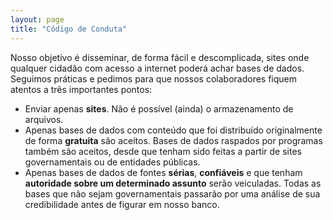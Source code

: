 ```yaml
---
layout: page
title: "Código de Conduta"
---
```


<section>

<p>Nosso objetivo é disseminar, de forma fácil e descomplicada, sites onde qualquer cidadão com acesso a internet poderá achar bases de dados. Seguimos práticas e pedimos para que nossos colaboradores fiquem atentos a três importantes pontos:</p>
<ul>
<li>Enviar apenas <b>sites</b>. Não é possível (ainda) o armazenamento de arquivos.</li>
<li>Apenas bases de dados com conteúdo que foi distribuído originalmente de forma <b>gratuita</b> são aceitos. Bases de dados raspados por programas também são aceitos, desde que tenham sido feitas a partir de sites governamentais ou de entidades públicas.</li>
<li>Apenas bases de dados de fontes <b>sérias</b>, <b>confiáveis</b> e que tenham <b>autoridade sobre um determinado assunto</b> serão veiculadas. Todas as bases que não sejam governamentais passarão por uma análise de sua credibilidade antes de figurar em nosso banco. </li>
</ul>


</section>
